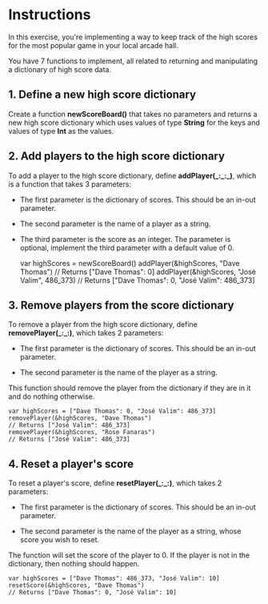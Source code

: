 #  Instructions

In this exercise, you're implementing a way to keep track of the high scores for the most popular game in your local arcade hall.

You have 7 functions to implement, all related to returning and manipulating a dictionary of high score data.

## 1. Define a new high score dictionary

Create a function **newScoreBoard()** that takes no parameters and returns a new high score dictionary which uses values of type **String** for the keys and values of type **Int** as the values.

## 2. Add players to the high score dictionary

To add a player to the high score dictionary, define **addPlayer(\_:\_:\_)**, which is a function that takes 3 parameters:

- The first parameter is the dictionary of scores. This should be an in-out parameter.
    
- The second parameter is the name of a player as a string.
    
- The third parameter is the score as an integer. The parameter is optional, implement the third parameter with a default value of 0.
    
    var highScores = newScoreBoard()
    addPlayer(&highScores, "Dave Thomas")
    // Returns ["Dave Thomas": 0]
    addPlayer(&highScores, "José Valim", 486_373)
    // Returns ["Dave Thomas": 0, "José Valim": 486_373]

## 3. Remove players from the score dictionary

To remove a player from the high score dictionary, define **removePlayer(\_:\_:)**, which takes 2 parameters:

- The first parameter is the dictionary of scores. This should be an in-out parameter.

- The second parameter is the name of the player as a string.

This function should remove the player from the dictionary if they are in it and do nothing otherwise.

    var highScores = ["Dave Thomas": 0, "José Valim": 486_373]
    removePlayer(&highScores, "Dave Thomas")
    // Returns ["José Valim": 486_373]
    removePlayer(&highScores, "Rose Fanaras")
    // Returns ["José Valim": 486_373]

## 4. Reset a player's score

To reset a player's score, define **resetPlayer(\_:\_:)**, which takes 2 parameters:

- The first parameter is the dictionary of scores. This should be an in-out parameter.

- The second parameter is the name of the player as a string, whose score you wish to reset.

The function will set the score of the player to 0. If the player is not in the dictionary, then nothing should happen.

    var highScores = ["Dave Thomas": 486_373, "José Valim": 10]
    resetScore(&highScores, "Dave Thomas")
    // Returns ["Dave Thomas": 0, "José Valim": 10]

